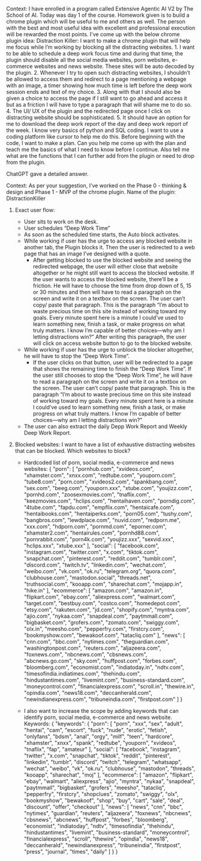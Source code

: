 Context: I have enrolled in a program called Extensive Agentic AI V2 by The School of AI. Today was day 1 of the course. Homework given is to build a chrome plugin which will be useful to me and others as well. The person with the best and most useful idea with excellent and professional execution will be rewarded the most points. I've come up with the below chrome plugin idea: Distraction Killer: I want to make a chrome plugin that will help me focus while I’m working by blocking all the distracting websites. 1. I want to be able to schedule a deep work focus time and during that time, the plugin should disable all the social media websites, porn websites, e-commerce websites and news website. These sites will be auto decoded by the plugin. 2. Whenever I try to open such distracting websites, I shouldn’t be allowed to access them and redirect to a page mentioning a webpage with an image, a timer showing how much time is left before the deep work session ends and text of my choice. 3. Along with that I should also be given a choice to access the page if I still want to go ahead and access it but as a friction I will have to type a paragraph that will shame me to do so. 4. The UI/ UX of the plugin and the redirected page once I click on distracting website should be sophisticated. 5. It should have an option for me to download the deep work report of the day and deep work report of the week. I know very basics of python and SQL coding. I want to use a coding platform like cursor to help me do this. Before beginning with the code, I want to make a plan. Can you help me come up with the plan and teach me the basics of what I need to know before I continue. Also tell me what are the functions that I can further add from the plugin or need to drop from the plugin.

ChatGPT gave a detailed answer.

Context: As per your suggestion, I’ve worked on the Phase 0 - thinking & design and Phase 1 - MVP of the chrome plugin. Name of the plugin: DistractionKiller

1. Exact user flow: 
    * User sits to work on the desk.
    * User schedules “Deep Work Time”
    * As soon as the scheduled time starts, the Auto block activates.
    * While working if user has the urge to access any blocked website in another tab, the Plugin blocks it. Then the user is redirected to a web page that has an image I’ve designed with a quote.
        - After getting blocked to use the blocked website and seeing the redirected webpage, the user will either close that website altogether or he might still want to access the blocked website. If the user wants to access the blocked website, there’ll be a friction. He will have to choose the time from drop down of 5, 15 or 30 minutes and then will have to read a paragraph on the screen and write it on a textbox on the screen. The user can’t copy/ paste that paragraph. This is the paragraph “I’m about to waste precious time on this site instead of working toward my goals. Every minute spent here is a minute I could’ve used to learn something new, finish a task, or make progress on what truly matters. I know I’m capable of better choices—why am I letting distractions win?” After writing this paragraph, the user will click on access website button to go to the blocked website.
    * While working if user has the urge to unblock the blocker altogether, he will have to stop the “Deep Work Time”. 
        - If the user clicks on that button, user will be redirected to a page that shows the remaining time to finish the “Deep Work Time”. If the user still chooses to stop the “Deep Work Time”, he will have to read a paragraph on the screen and write it on a textbox on the screen. The user can’t copy/ paste that paragraph. This is the paragraph “I’m about to waste precious time on this site instead of working toward my goals. Every minute spent here is a minute I could’ve used to learn something new, finish a task, or make progress on what truly matters. I know I’m capable of better choices—why am I letting distractions win?”
    *  The user can also extract the daily Depp Work Report and Weekly Deep Work Report.

2. Blocked websites: I want to have a list of exhaustive distracting websites that can be blocked. Which websites to block?
    * Hardcoded list of porn, social media, e-commerce and news websites: 
{
"porn": [
    "pornhub.com",
    "xvideos.com",
    "xhamster.com",
    "xnxx.com",
    "redtube.com",
    "youporn.com",
    "tube8.com",
    "porn.com",
    "xvideos2.com",
    "spankbang.com",
    "sex.com",
    "beeg.com",
    "youporn.xxx",
    "xtube.com",
    "youjizz.com",
    "pornhd.com",
    "zoosexmovies.com",
    "tnaflix.com",
    "keezmovies.com",
    "hclips.com",
    "hentaihaven.com",
    "porndig.com",
    "4tube.com",
    "fapdu.com",
    "empflix.com",
    "hentaicafe.com",
    "hentaibooks.com",
    "hentaiperks.com",
    "porn05.com",
    "tushy.com",
    "bangbros.com",
    "lewdplace.com",
    "nuvid.com",
    "redporn.me",
    "xxx.com",
    "hdporn.com",
    "pornmd.com",
    "eporner.com",
    "xhamster2.com",
    "hentairules.com",
    "pornhd88.com",
    "pornrabbit.com",
    "porn4k.com",
    "youjizz.xxx",
    "sexvid.xxx",
    "hclips.xxx",
    "xtube.xxx"
  ],
  "social": [
    "facebook.com",
    "instagram.com",
    "twitter.com",
    "x.com",
    "tiktok.com",
    "snapchat.com",
    "pinterest.com",
    "reddit.com",
    "tumblr.com",
    "discord.com",
    "twitch.tv",
    "linkedin.com",
    "wechat.com",
    "weibo.com",
    "vk.com",
    "ok.ru",
    "telegram.org",
    "quora.com",
    "clubhouse.com",
    "mastodon.social",
    "threads.net",
    "truthsocial.com",
    "kooapp.com",
    "sharechat.com",
    "mojapp.in",
    "hike.in"
  ],
  "ecommerce": [
    "amazon.com",
    "amazon.in",
    "flipkart.com",
    "ebay.com",
    "aliexpress.com",
    "walmart.com",
    "target.com",
    "bestbuy.com",
    "costco.com",
    "homedepot.com",
    "etsy.com",
    "rakuten.com",
    "jd.com",
    "shopify.com",
    "myntra.com",
    "ajio.com",
    "nykaa.com",
    "snapdeal.com",
    "paytmmall.com",
    "bigbasket.com",
    "grofers.com",
    "zomato.com",
    "swiggy.com",
    "olx.in",
    "meesho.com",
    "pepperfry.com",
    "firstcry.com",
    "bookmyshow.com",
    "bewakoof.com",
    "tatacliq.com"
  ],
  "news": [
    "cnn.com",
    "bbc.com",
    "nytimes.com",
    "theguardian.com",
    "washingtonpost.com",
    "reuters.com",
    "aljazeera.com",
    "foxnews.com",
    "nbcnews.com",
    "cbsnews.com",
    "abcnews.go.com",
    "sky.com",
    "huffpost.com",
    "forbes.com",
    "bloomberg.com",
    "economist.com",
    "indiatoday.in",
    "ndtv.com",
    "timesofindia.indiatimes.com",
    "thehindu.com",
    "hindustantimes.com",
    "livemint.com",
    "business-standard.com",
    "moneycontrol.com",
    "financialexpress.com",
    "scroll.in",
    "thewire.in",
    "opindia.com",
    "news18.com",
    "deccanherald.com",
    "newindianexpress.com",
    "tribuneindia.com",
    "firstpost.com"
  ]
}

    * I also want to increase the scope by adding keywords that can identify porn, social media, e-commerce and news website. Keywords:
{
  "keywords": {
    "porn": [
      "porn",
      "xxx",
      "sex",
      "adult",
      "hentai",
      "cam",
      "escort",
      "fuck",
      "nude",
      "erotic",
      "fetish",
      "onlyfans",
      "bdsm",
      "anal",
      "orgy",
      "milf",
      "teen",
      "hardcore",
      "xhamster",
      "xnxx",
      "spank",
      "redtube",
      "youporn",
      "xvideos",
      "tnaflix",
      "fap",
      "amateur"
    ],
    "social": [
      "facebook",
      "instagram",
      "twitter",
      "x.com",
      "snapchat",
      "tiktok",
      "reddit",
      "pinterest",
      "linkedin",
      "tumblr",
      "discord",
      "twitch",
      "telegram",
      "whatsapp",
      "wechat",
      "weibo",
      "vk",
      "ok.ru",
      "clubhouse",
      "mastodon",
      "threads",
      "kooapp",
      "sharechat",
      "moj"
    ],
    "ecommerce": [
      "amazon",
      "flipkart",
      "ebay",
      "walmart",
      "aliexpress",
      "ajio",
      "myntra",
      "nykaa",
      "snapdeal",
      "paytmmall",
      "bigbasket",
      "grofers",
      "meesho",
      "tatacliq",
      "pepperfry",
      "firstcry",
      "shopclues",
      "zomato",
      "swiggy",
      "olx",
      "bookmyshow",
      "bewakoof",
      "shop",
      "buy",
      "cart",
      "sale",
      "deal",
      "discount",
      "offer",
      "checkout"
    ],
    "news": [
      "news",
      "cnn",
      "bbc",
      "nytimes",
      "guardian",
      "reuters",
      "aljazeera",
      "foxnews",
      "nbcnews",
      "cbsnews",
      "abcnews",
      "huffpost",
      "forbes",
      "bloomberg",
      "economist",
      "indiatoday",
      "ndtv",
      "timesofindia",
      "thehindu",
      "hindustantimes",
      "livemint",
      "business-standard",
      "moneycontrol",
      "financialexpress",
      "scroll",
      "thewire",
      "opindia",
      "news18",
      "deccanherald",
      "newindianexpress",
      "tribuneindia",
      "firstpost",
      "press",
      "journal",
      "times",
      "daily"
    ]
  }
}